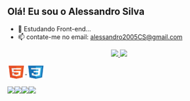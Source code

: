 ## Olá! Eu sou o Alessandro Silva

- 🌱 Estudando Front-end...
- 📫 contate-me no email: alessandro2005CS@gmail.com

<div align="center">
  <a href="https://github.com/AlessandroDaCostaESilva">
  <img height="180em" src="https://github-readme-stats.vercel.app/api?username=AlessandroDaCostaESilva&show_icons=true&theme=gotham&include_all_commits=true&count_private=true"/>
  <img height="180em" src="https://github-readme-stats.vercel.app/api/top-langs/?username=AlessandroDaCostaESilva&layout=compact&langs_count=7&theme=gotham"/>
</div>

  <div style="display: inline_block"><br>
  <img align="center" alt="Ale-HTML" height="30" width="40" src="https://raw.githubusercontent.com/devicons/devicon/master/icons/html5/html5-original.svg">
  <img align="center" alt="ALe-CSS" height="30" width="40" src="https://raw.githubusercontent.com/devicons/devicon/master/icons/css3/css3-original.svg">
  <src="https://media.discordapp.net/attachments/639956127056134178/890373478988013628/Publicacoes_Instagram_1_1.png?width=676&height=676">
</div>
    <br>
<div style="display: flex"> 
      <a href="https://t.me/AlessandroCeS"> <img src="https://img.shields.io/badge/Telegram-2CA5E0?style=for-the-badge&logo=telegram&logoColor=white"> </a>
      <a href="https://github.com/AlessandroDaCostaESilva"><img src="https://img.shields.io/badge/GitHub-100000?style=for-the-badge&logo=github&logoColor=white"></a>
      <a href"https://www.instagram.com/alessandroc0sta/"><img src="https://img.shields.io/badge/Instagram-E4405F?style=for-the-badge&logo=instagram&logoColor=white"></a>
     <a href="https://www.linkedin.com/in/alessandro-silva-146306239/"> <img src="https://img.shields.io/badge/LinkedIn-0077B5?style=for-the-badge&logo=linkedin&logoColor=white"> </a>
    </div>
